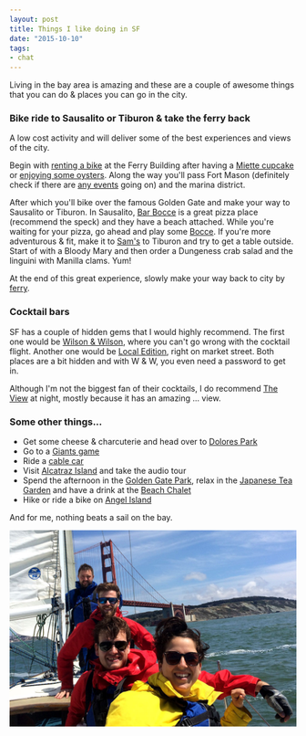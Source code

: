 ```yaml
---
layout: post
title: Things I like doing in SF
date: "2015-10-10"
tags:
- chat
---
```


Living in the bay area is amazing and these are a couple of awesome things that you can do & places you can go in the city.

### Bike ride to Sausalito or Tiburon & take the ferry back

A low cost activity and will deliver some of the best experiences and views of the city.

Begin with [renting a bike](http://www.yelp.com/biz/ferry-building-bike-rentals-san-francisco) at the Ferry Building after having a [Miette cupcake](https://www.miette.com/locations) or [enjoying some oysters](https://hogislandoysters.com/visit/san-francisco). Along the way you'll pass Fort Mason (definitely check if there are [any events](http://fortmason.org/) going on) and the marina district.

After which you'll bike over the famous Golden Gate and make your way to Sausalito or Tiburon. In Sausalito, [Bar Bocce](http://www.barbocce.com/#bocce) is a great pizza place (recommend the speck) and they have a beach attached. While you're waiting for your pizza, go ahead and play some [Bocce](https://en.wikipedia.org/wiki/Bocce). If you're more adventurous & fit, make it to [Sam's](http://www.samscafe.com/) to Tiburon and try to get a table outside. Start of with a Bloody Mary and then order a Dungeness crab salad and the linguini with Manilla clams. Yum!

At the end of this great experience, slowly make your way back to city by [ferry](http://sanfranciscobayferry.com/node/54).

### Cocktail bars

SF has a couple of hidden gems that I would highly recommend. The first one would be [Wilson & Wilson](http://www.thewilsonbar.com/), where you can't go wrong with the cocktail flight. Another one would be [Local Edition](http://localeditionsf.com/), right on market street. Both places are a bit hidden and with W & W, you even need a password to get in.

Although I'm not the biggest fan of their cocktails, I do recommend [The View](http://www.sfviewlounge.com/restaurant/hotels/hotel-information/travel/sfodt-view-san-francisco-marriott-marquis/) at night, mostly because it has an amazing ... view.

### Some other things...

* Get some cheese & charcuterie and head over to [Dolores Park](http://sfrecpark.org/destination/mission-dolores-park/)
* Go to a [Giants game](http://sanfrancisco.giants.mlb.com/index.jsp?c_id=sf)
* Ride a [cable car](http://www.sfcablecar.com/)
* Visit [Alcatraz Island](http://www.alcatrazislandtickets.com/) and take the audio tour
* Spend the afternoon in the [Golden Gate Park](http://sfrecpark.org/parks-open-spaces/golden-gate-park-guide/), relax in the [Japanese Tea Garden](http://sfrecpark.org/destination/golden-gate-park/japanese-tea-garden/) and have a drink at the [Beach Chalet](http://sfrecpark.org/destination/golden-gate-park/beach-chalet/)
* Hike or ride a bike on [Angel Island](http://www.parks.ca.gov/?page_id=468)

And for me, nothing beats a sail on the bay.

[![Sail on the bay](./2015-10-10-sail-on-the-bay.jpg)](./2015-10-10-sail-on-the-bay.jpg)
